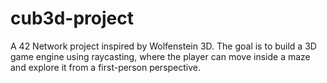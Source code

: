 # cub3d-project
A 42 Network project inspired by Wolfenstein 3D. The goal is to build a 3D game engine using raycasting, where the player can move inside a maze and explore it from a first-person perspective.
